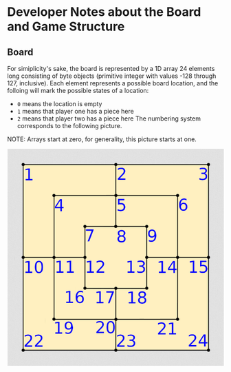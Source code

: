 # Developer Notes about the Board and Game Structure
## Board
For simiplicity's sake, the board is represented by a 1D array 24 elements long consisting of byte objects (primitive integer with values -128 through 127, inclusive). Each element represents a possible board location, and the folloing will mark the possible states of a location:
- ```0``` means the location is empty
- ```1``` means that player one has a piece here
- ```2``` means that player two has a piece here
The numbering system corresponds to the following picture. 

NOTE: Arrays start at zero, for generality, this picture starts at one.

![A Nine Men's Morris Board with the intersections numbered one through twenty-four from left-to-right and top-to-bottom](../Img/LabeledBoard.png)
